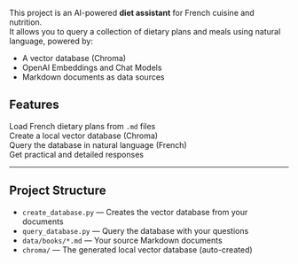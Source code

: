 

This project is an AI-powered **diet assistant** for French cuisine and nutrition.  
It allows you to query a collection of dietary plans and meals using natural language, powered by:

-  A vector database (Chroma)
-  OpenAI Embeddings and Chat Models
-  Markdown documents as data sources

## Features

Load French dietary plans from `.md` files  
 Create a local vector database (Chroma)  
 Query the database in natural language (French)  
Get practical and detailed responses  

---

## Project Structure

- `create_database.py` — Creates the vector database from your documents  
- `query_database.py` — Query the database with your questions  
- `data/books/*.md` — Your source Markdown documents  
- `chroma/` — The generated local vector database (auto-created)



